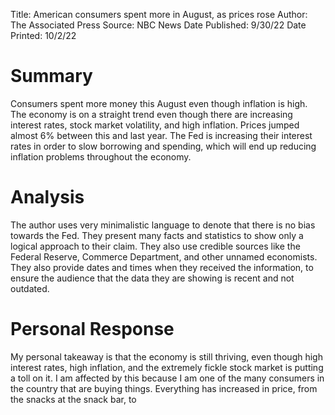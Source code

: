 Title: American consumers spent more in August, as prices rose
Author: The Associated Press
Source: NBC News
Date Published: 9/30/22
Date Printed: 10/2/22

# Summary
Consumers spent more money this August even though inflation is high. The economy is on a straight trend even though there are increasing interest rates, stock market volatility, and high inflation. Prices jumped almost 6% between this and last year. The Fed is increasing their interest rates in order to slow borrowing and spending, which will end up reducing inflation problems throughout the economy.

# Analysis
The author uses very minimalistic language to denote that there is no bias towards the Fed. They present many facts and statistics to show only a logical approach to their claim. They also use credible sources like the Federal Reserve, Commerce Department, and other unnamed economists. They also provide dates and times when they received the information, to ensure the audience that the data they are showing is recent and not outdated. 

# Personal Response
My personal takeaway is that the economy is still thriving, even though high interest rates, high inflation, and the extremely fickle stock market is putting a toll on it. I am affected by this because I am one of the many consumers in the country that are buying things. Everything has increased in price, from the snacks at the snack bar, to 